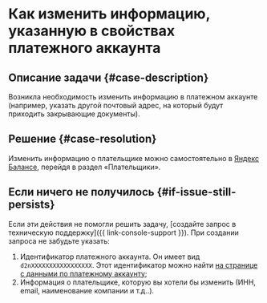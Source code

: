 # Как изменить информацию, указанную в свойствах платежного аккаунта


## Описание задачи {#case-description}

Возникла необходимость изменить информацию в платежном аккаунте (например, указать другой почтовый адрес, на который будут приходить закрывающие документы).

## Решение {#case-resolution}

Изменить информацию о плательщике можно самостоятельно в [Яндекс Балансе](https://balance.yandex.ru), перейдя в раздел «Плательщики».

## Если ничего не получилось {#if-issue-still-persists}

Если эти действия не помогли решить задачу, [создайте запрос в техническую поддержку]({{ link-console-support }}).
При создании запроса не забудьте указать:

1. Идентификатор платежного аккаунта.
Он имеет вид `d2nXXXXXXXXXXXXXXXXX`. Этот идентификатор можно найти [на странице с данными по платежному аккаунту](https://console.cloud.yandex.ru/billing/accounts);
2. Информация о плательщике, которую вы хотели бы изменить (ИНН, email, наименование компании и т.д..).
